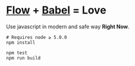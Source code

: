 [Flow] + [Babel] = Love
========
Use javascript in modern and safe way **Right Now**.

```console
# Requires node ≥ 5.0.0
npm install

npm test
npm run build
```

[Flow]: http://flowtype.org
[Babel]: https://babeljs.io/
